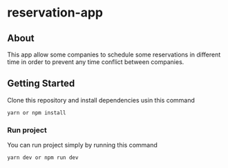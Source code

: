 # reservation-app

## About <a name = "about"></a>

This app allow some companies to schedule some reservations in different time in order to prevent any time conflict between companies.

## Getting Started <a name = "getting_started"></a>

Clone this repository and install dependencies usin this command

```
yarn or npm install
```

### Run project

You can run project simply by running this command


```
yarn dev or npm run dev
```